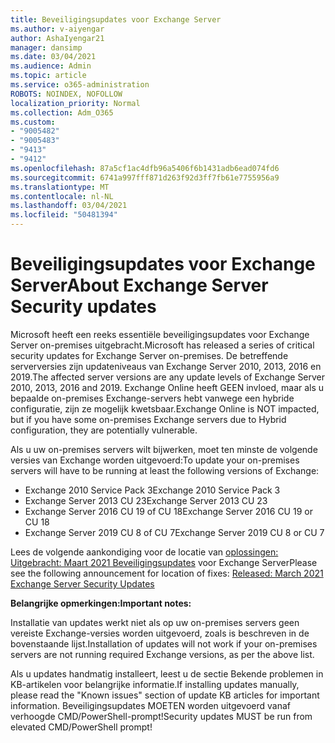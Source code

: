 ```yaml
---
title: Beveiligingsupdates voor Exchange Server
ms.author: v-aiyengar
author: AshaIyengar21
manager: dansimp
ms.date: 03/04/2021
ms.audience: Admin
ms.topic: article
ms.service: o365-administration
ROBOTS: NOINDEX, NOFOLLOW
localization_priority: Normal
ms.collection: Adm_O365
ms.custom:
- "9005482"
- "9005483"
- "9413"
- "9412"
ms.openlocfilehash: 87a5cf1ac4dfb96a5406f6b1431adb6ead074fd6
ms.sourcegitcommit: 6741a997fff871d263f92d3ff7fb61e7755956a9
ms.translationtype: MT
ms.contentlocale: nl-NL
ms.lasthandoff: 03/04/2021
ms.locfileid: "50481394"
---
```

# <a name="about-exchange-server-security-updates"></a><span data-ttu-id="a7cd1-102">Beveiligingsupdates voor Exchange Server</span><span class="sxs-lookup"><span data-stu-id="a7cd1-102">About Exchange Server Security updates</span></span>

<span data-ttu-id="a7cd1-103">Microsoft heeft een reeks essentiële beveiligingsupdates voor Exchange Server on-premises uitgebracht.</span><span class="sxs-lookup"><span data-stu-id="a7cd1-103">Microsoft has released a series of critical security updates for Exchange Server on-premises.</span></span> <span data-ttu-id="a7cd1-104">De betreffende serverversies zijn updateniveaus van Exchange Server 2010, 2013, 2016 en 2019.</span><span class="sxs-lookup"><span data-stu-id="a7cd1-104">The affected server versions are any update levels of Exchange Server 2010, 2013, 2016 and 2019.</span></span> <span data-ttu-id="a7cd1-105">Exchange Online heeft GEEN invloed, maar als u bepaalde on-premises Exchange-servers hebt vanwege een hybride configuratie, zijn ze mogelijk kwetsbaar.</span><span class="sxs-lookup"><span data-stu-id="a7cd1-105">Exchange Online is NOT impacted, but if you have some on-premises Exchange servers due to Hybrid configuration, they are potentially vulnerable.</span></span>

<span data-ttu-id="a7cd1-106">Als u uw on-premises servers wilt bijwerken, moet ten minste de volgende versies van Exchange worden uitgevoerd:</span><span class="sxs-lookup"><span data-stu-id="a7cd1-106">To update your on-premises servers will have to be running at least the following versions of Exchange:</span></span>

- <span data-ttu-id="a7cd1-107">Exchange 2010 Service Pack 3</span><span class="sxs-lookup"><span data-stu-id="a7cd1-107">Exchange 2010 Service Pack 3</span></span>
- <span data-ttu-id="a7cd1-108">Exchange Server 2013 CU 23</span><span class="sxs-lookup"><span data-stu-id="a7cd1-108">Exchange Server 2013 CU 23</span></span>
- <span data-ttu-id="a7cd1-109">Exchange Server 2016 CU 19 of CU 18</span><span class="sxs-lookup"><span data-stu-id="a7cd1-109">Exchange Server 2016 CU 19 or CU 18</span></span>
- <span data-ttu-id="a7cd1-110">Exchange Server 2019 CU 8 of CU 7</span><span class="sxs-lookup"><span data-stu-id="a7cd1-110">Exchange Server 2019 CU 8 or CU 7</span></span>

<span data-ttu-id="a7cd1-111">Lees de volgende aankondiging voor de locatie van [oplossingen: Uitgebracht: Maart 2021 Beveiligingsupdates](https://techcommunity.microsoft.com/t5/exchange-team-blog/released-march-2021-exchange-server-security-updates/ba-p/2175901) voor Exchange Server</span><span class="sxs-lookup"><span data-stu-id="a7cd1-111">Please see the following announcement for location of fixes: [Released: March 2021 Exchange Server Security Updates](https://techcommunity.microsoft.com/t5/exchange-team-blog/released-march-2021-exchange-server-security-updates/ba-p/2175901)</span></span>

<span data-ttu-id="a7cd1-112">**Belangrijke opmerkingen:**</span><span class="sxs-lookup"><span data-stu-id="a7cd1-112">**Important notes:**</span></span>

<span data-ttu-id="a7cd1-113">Installatie van updates werkt niet als op uw on-premises servers geen vereiste Exchange-versies worden uitgevoerd, zoals is beschreven in de bovenstaande lijst.</span><span class="sxs-lookup"><span data-stu-id="a7cd1-113">Installation of updates will not work if your on-premises servers are not running required Exchange versions, as per the above list.</span></span>

<span data-ttu-id="a7cd1-114">Als u updates handmatig installeert, leest u de sectie Bekende problemen in KB-artikelen voor belangrijke informatie.</span><span class="sxs-lookup"><span data-stu-id="a7cd1-114">If installing updates manually, please read the "Known issues" section of update KB articles for important information.</span></span> <span data-ttu-id="a7cd1-115">Beveiligingsupdates MOETEN worden uitgevoerd vanaf verhoogde CMD/PowerShell-prompt!</span><span class="sxs-lookup"><span data-stu-id="a7cd1-115">Security updates MUST be run from elevated CMD/PowerShell prompt!</span></span>
